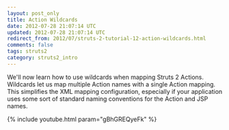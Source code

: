 ```yaml
---           
layout: post_only
title: Action Wildcards
date: 2012-07-28 21:07:14 UTC
updated: 2012-07-28 21:07:14 UTC
redirect_from: 2012/07/struts-2-tutorial-12-action-wildcards.html
comments: false
tags: struts2
category: struts2_intro
---
```


We'll now learn how to use wildcards when mapping Struts 2 Actions. Wildcards let us map multiple Action names with a single Action mapping. This simplifies the XML mapping configuration, especially if your application uses some sort of standard naming conventions for the Action and JSP names.

{% include youtube.html param="gBhGREQyeFk" %}